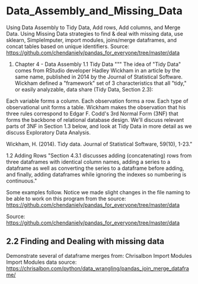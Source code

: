 # Data_Assembly_and_Missing_Data
Using Data Assembly to Tidy Data, Add rows, Add columns, and Merge Data. Using Missing Data strategies to find &amp; deal with missing data, use sklearn, SimpleImputer, import modules, joins/merge dataframes, and concat tables based on unique identifiers. Source: https://github.com/chendaniely/pandas_for_everyone/tree/master/data
1. Chapter 4 - Data Assembly
1.1 Tidy Data
""" The idea of "Tidy Data" comes from RStudio developer Hadley Wickham in an article by the same name, published in 2014 by the Journal of Statistical Software. Wickham defined a "framework" set of 3 characteristics that all "tidy," or easily analyzable, data share (Tidy Data, Section 2.3):

Each variable forms a column. Each observation forms a row. Each type of observational unit forms a table. Wickham makes the observation that his three rules correspond to Edgar F. Codd's 3rd Normal Form (3NF) that forms the backbone of relational database design. We'll discuss relevant parts of 3NF in Section 1.3 below, and look at Tidy Data in more detail as we discuss Exploratory Data Analysis.

Wickham, H. (2014). Tidy data. Journal of Statistical Software, 59(10), 1-23."

1.2 Adding Rows
"Section 4.3.1 discusses adding (concatenating) rows from three dataframes with identical column names, adding a series to a dataframe as well as converting the series to a dataframe before adding, and finally, adding dataframes while ignoring the indexes so numbering is continuous."

Some examples follow. Notice we made slight changes in the file naming to be able to work on this program from the source: https://github.com/chendaniely/pandas_for_everyone/tree/master/data

Source: https://github.com/chendaniely/pandas_for_everyone/tree/master/data
## 2.2 Finding and Dealing with missing data
Demonstrate several of dataframe merges from: Chrisalbon Import Modules
Import Modules
data source: https://chrisalbon.com/python/data_wrangling/pandas_join_merge_dataframe/

